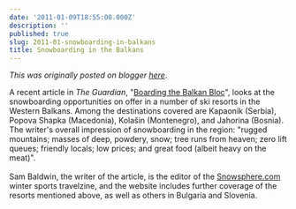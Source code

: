 ```yaml
---
date: '2011-01-09T18:55:00.000Z'
description: ''
published: true
slug: 2011-01-snowboarding-in-balkans
title: Snowboarding in the Balkans
---
```


*This was originally posted on blogger [here](https://blog.balkanology.com/2011/01/snowboarding-in-balkans.html)*.

A recent article in <i>The Guardian</i>, "<a href="http://www.guardian.co.uk/travel/2011/jan/04/balkans-skiing-snowboarding-resorts">Boarding the Balkan Bloc</a>", looks at the snowboarding opportunities on offer in a number of ski resorts in the Western Balkans. Among the destinations covered are Kapaonik (Serbia), Popova Shapka (Macedonia), Kolašin (Montenegro), and Jahorina (Bosnia). The writer's overall impression of snowboarding in the region: "rugged mountains; masses of deep, powdery, snow; tree runs from heaven; zero lift queues; friendly locals; low prices; and great food (albeit heavy on the meat)".<br />
<br />
Sam Baldwin, the writer of the article, is the editor of the <a href="http://www.snowsphere.com">Snowsphere.com</a> winter sports travelzine, and the website includes further coverage of the resorts mentioned above, as well as others in Bulgaria and Slovenia.